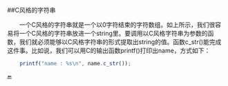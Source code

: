##C风格的字符串

&emsp;&emsp;一个C风格的字符串就是一个以0字符结束的字符数组。如上所示，我们很容易将一个C风格的字符串放进一个string里。要调用以C风格字符串为参数的函数，我们就必须能够以C风格字符串的形式提取出string的值。函数c_str()能完成这件事。比如说，我们可以用C的输出函数printf()打印出name，方式如下：

```javascript
    printf("name : %s\n", name.c_str());
```

🔚